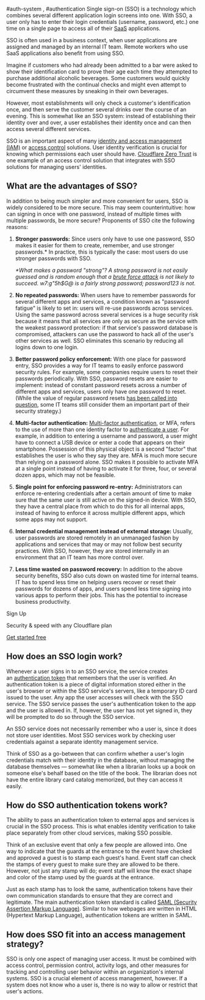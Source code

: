 #auth-system , #authentication 
Single sign-on (SSO) is a technology which combines several different application login screens into one. With SSO, a user only has to enter their login credentials (username, password, etc.) one time on a single page to access all of their [SaaS](https://www.cloudflare.com/learning/cloud/what-is-saas/) applications.

SSO is often used in a business context, when user applications are assigned and managed by an internal IT team. Remote workers who use SaaS applications also benefit from using SSO.

Imagine if customers who had already been admitted to a bar were asked to show their identification card to prove their age each time they attempted to purchase additional alcoholic beverages. Some customers would quickly become frustrated with the continual checks and might even attempt to circumvent these measures by sneaking in their own beverages.

However, most establishments will only check a customer's identification once, and then serve the customer several drinks over the course of an evening. This is somewhat like an SSO system: instead of establishing their identity over and over, a user establishes their identity once and can then access several different services.

SSO is an important aspect of many [identity and access management (IAM)](https://www.cloudflare.com/learning/access-management/what-is-identity-and-access-management/) or [access control](https://www.cloudflare.com/learning/access-management/what-is-access-control/) solutions. User identity verification is crucial for knowing which permissions each user should have. [Cloudflare Zero Trust](https://teams.cloudflare.com/access/) is one example of an access control solution that integrates with SSO solutions for managing users' identities.

## What are the advantages of SSO?

In addition to being much simpler and more convenient for users, SSO is widely considered to be more secure. This may seem counterintuitive: how can signing in once with one password, instead of multiple times with multiple passwords, be more secure? Proponents of SSO cite the following reasons:

1. **Stronger passwords:** Since users only have to use one password, SSO makes it easier for them to create, remember, and use stronger passwords.* In practice, this is typically the case: most users do use stronger passwords with SSO.  
      
    _*What makes a password "strong"? A strong password is not easily guessed and is random enough that a [brute force attack](https://www.cloudflare.com/learning/bots/brute-force-attack/) is not likely to succeed. w7:g"5h$G@ is a fairly strong password; password123 is not._
2. **No repeated passwords:** When users have to remember passwords for several different apps and services, a condition known as "password fatigue" is likely to set in: users will re-use passwords across services. Using the same password across several services is a huge security risk because it means that all services are only as secure as the service with the weakest password protection: if that service's password database is compromised, attackers can use the password to hack all of the user's other services as well. SSO eliminates this scenario by reducing all logins down to one login.
3. **Better password policy enforcement:** With one place for password entry, SSO provides a way for IT teams to easily enforce password security rules. For example, some companies require users to reset their passwords periodically. With SSO, password resets are easier to implement: instead of constant password resets across a number of different apps and services, users only have one password to reset. (While the value of regular password resets [has been called into question](https://docs.microsoft.com/en-us/archive/blogs/secguide/security-baseline-final-for-windows-10-v1903-and-windows-server-v1903), some IT teams still consider them an important part of their security strategy.)
4. **Multi-factor authentication:** [Multi-factor authentication](https://www.cloudflare.com/learning/access-management/what-is-multi-factor-authentication/), or MFA, refers to the use of more than one identity factor to [authenticate a user](https://www.cloudflare.com/learning/access-management/what-is-authentication/). For example, in addition to entering a username and password, a user might have to connect a USB device or enter a code that appears on their smartphone. Possession of this physical object is a second "factor" that establishes the user is who they say they are. MFA is much more secure than relying on a password alone. SSO makes it possible to activate MFA at a single point instead of having to activate it for three, four, or several dozen apps, which may not be feasible.
5. **Single point for enforcing password re-entry:** Administrators can enforce re-entering credentials after a certain amount of time to make sure that the same user is still active on the signed-in device. With SSO, they have a central place from which to do this for all internal apps, instead of having to enforce it across multiple different apps, which some apps may not support.
6. **Internal credential management instead of external storage:** Usually, user passwords are stored remotely in an unmanaged fashion by applications and services that may or may not follow best security practices. With SSO, however, they are stored internally in an environment that an IT team has more control over.
7. **Less time wasted on password recovery:** In addition to the above security benefits, SSO also cuts down on wasted time for internal teams. IT has to spend less time on helping users recover or reset their passwords for dozens of apps, and users spend less time signing into various apps to perform their jobs. This has the potential to increase business productivity.

Sign Up

Security & speed with any Cloudflare plan

[Get started free](https://www.cloudflare.com/plans/)

## How does an SSO login work?

Whenever a user signs in to an SSO service, the service creates an [authentication token](https://www.cloudflare.com/learning/access-management/token-based-authentication/) that remembers that the user is verified. An authentication token is a piece of digital information stored either in the user's browser or within the SSO service's servers, like a temporary ID card issued to the user. Any app the user accesses will check with the SSO service. The SSO service passes the user's authentication token to the app and the user is allowed in. If, however, the user has not yet signed in, they will be prompted to do so through the SSO service.

An SSO service does not necessarily remember who a user is, since it does not store user identities. Most SSO services work by checking user credentials against a separate identity management service.

Think of SSO as a go-between that can confirm whether a user's login credentials match with their identity in the database, without managing the database themselves — somewhat like when a librarian looks up a book on someone else's behalf based on the title of the book. The librarian does not have the entire library card catalog memorized, but they can access it easily.

## How do SSO authentication tokens work?

The ability to pass an authentication token to external apps and services is crucial in the SSO process. This is what enables identity verification to take place separately from other cloud services, making SSO possible.

Think of an exclusive event that only a few people are allowed into. One way to indicate that the guards at the entrance to the event have checked and approved a guest is to stamp each guest's hand. Event staff can check the stamps of every guest to make sure they are allowed to be there. However, not just any stamp will do; event staff will know the exact shape and color of the stamp used by the guards at the entrance.

Just as each stamp has to look the same, authentication tokens have their own communication standards to ensure that they are correct and legitimate. The main authentication token standard is called [SAML (Security Assertion Markup Language)](https://www.cloudflare.com/learning/access-management/what-is-saml/). Similar to how webpages are written in HTML (Hypertext Markup Language), authentication tokens are written in SAML.

## How does SSO fit into an access management strategy?

SSO is only one aspect of managing user access. It must be combined with access control, permission control, activity logs, and other measures for tracking and controlling user behavior within an organization's internal systems. SSO is a crucial element of access management, however. If a system does not know who a user is, there is no way to allow or restrict that user's actions.